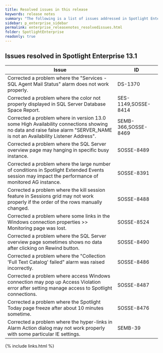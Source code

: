 ```yaml
---
title: Resolved issues in this release
keywords: release notes
summary: "The following is a list of issues addressed in Spotlight Enterprise 13.1"
sidebar: p_enterprise_sidebar
permalink: enterprise_releasenotes_resolvedissues.html
folder: SpotlightEnterprise
readonly: true
---
```




## Issues resolved in Spotlight Enterprise 13.1

Issue | ID
------|---
Corrected a problem where the "Services - SQL Agent Mail Status" alarm does not work properly. | DS-1370
Corrected a problem where the color not properly displayed in SQL Server Database Space Report.| SES-1149,SOSSE-8414
Corrected a problem where in version 13.0 some High Availability connections showing no data and raise false alarm "SERVER_NAME is not an Availability Listener Address".| SEMB-366,SOSSE-8469
Corrected a problem where the SQL Server overview page may hanging in specific busy instance.| SOSSE-8489
Corrected a problem where the large number of conditions in Spotlight Extended Events session may impact the performance of monitored AG instance.| SOSSE-8391
Corrected a problem where the kill session feature in Sessions grid may not work properly if the order of the rows manually changed.| SOSSE-8488
Corrected a problem where some links in the Windows connection properties >> Monitoring page was lost.| SOSSE-8524
Corrected a problem where the SQL Server overview page sometimes shows no data after clicking on Rewind button.| SOSSE-8490
Corrected a problem where the "Collection 'Full Text Catalog' failed" alarm was raised incorrectly.| SOSSE-8486
Corrected a problem where access Windows connection may pop up Access Violation error after setting manage access to Spotlight connections.| SOSSE-8487
Corrected a problem where the Spotlight Today page freeze after about 10 minutes sometime.| SOSSE-8476
Corrected a problem where the hyper-links in Alarm Action dialog may not work properly with some particular IE settings.| SEMB-39

{% include links.html %}
